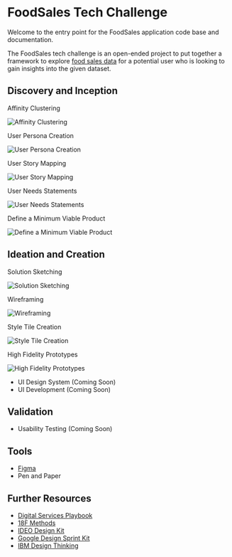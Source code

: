 # FoodSales Tech Challenge

Welcome to the entry point for the FoodSales application code base and documentation.

The FoodSales tech challenge is an open-ended project to put together a framework to explore [food sales data](./data/FoodSales.csv) for a potential user who is looking to gain insights into the given dataset.

## Discovery and Inception

Affinity Clustering

![Affinity Clustering](./discovery/affinity-clustering-method.png)

User Persona Creation

![User Persona Creation](./discovery/user-persona-method.png)

User Story Mapping

![User Story Mapping](./discovery/user-story-mapping-method.png)

User Needs Statements

![User Needs Statements](./discovery/user-needs-statements-method.png)

Define a Minimum Viable Product

![Define a Minimum Viable Product](./discovery/minimum-viable-product-method.png)

## Ideation and Creation

Solution Sketching

![Solution Sketching](./creation/solution-sketching-method.png)

Wireframing

![Wireframing](./creation/wireframing-method.png)

Style Tile Creation

![Style Tile Creation](./creation/style-tile-method.png)

High Fidelity Prototypes

![High Fidelity Prototypes](./creation/high-fidelity-prototypes-method.png)

* UI Design System (Coming Soon)
* UI Development (Coming Soon)

## Validation

* Usability Testing (Coming Soon)

## Tools

* [Figma](https://www.figma.com/)
* Pen and Paper

## Further Resources

* [Digital Services Playbook](https://playbook.cio.gov/)
* [18F Methods](https://methods.18f.gov/)
* [IDEO Design Kit](https://www.designkit.org/)
* [Google Design Sprint Kit](https://designsprintkit.withgoogle.com/)
* [IBM Design Thinking](https://www.ibm.com/design/thinking/)
